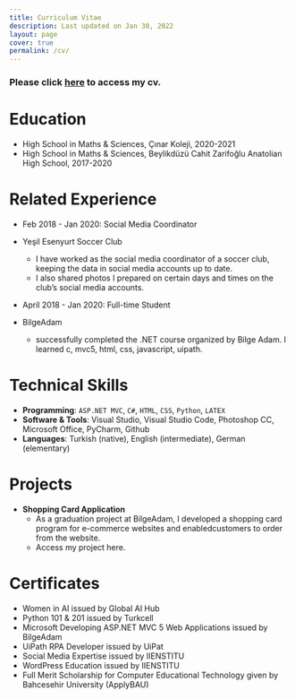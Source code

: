 ```yaml
---
title: Curriculum Vitae
description: Last updated on Jan 30, 2022
layout: page
cover: true
permalink: /cv/
---
```

### Please click [here](http://omerbayrakli.com/assets/omer_cv.pdf) to access my cv.

Education
======
* High School in Maths & Sciences, Çınar Koleji, 2020-2021
* High School in Maths & Sciences, Beylikdüzü Cahit Zarifoğlu Anatolian High School, 2017-2020

Related Experience
======
* Feb 2018 - Jan 2020: Social Media Coordinator
* Yeşil Esenyurt Soccer Club
  * I have worked as the social media coordinator of a soccer club, keeping the data in social media accounts up to date.
  * I also shared photos I prepared on certain days and times on the club’s social media accounts.

* April 2018 - Jan 2020: Full-time Student
* BilgeAdam
  * successfully completed the .NET course organized by Bilge Adam. I learned c, mvc5, html, css, javascript, uipath.

Technical Skills
======
* **Programming**: `ASP.NET MVC`, `C#`, `HTML`, `CSS`, `Python`, `LATEX`
* **Software & Tools**: Visual Studio, Visual Studio Code, Photoshop CC, Microsoft Office, PyCharm, Github
* **Languages**: Turkish (native), English (intermediate), German (elementary)

Projects
======
* **Shopping Card Application**
    * As a graduation project at BilgeAdam, I developed a shopping card program for e-commerce websites and enabledcustomers to order from the website.
    * Access my project here.

Certificates
======
 * Women in AI issued by Global AI Hub
 * Python 101 & 201 issued by Turkcell
 * Microsoft Developing ASP.NET MVC 5 Web Applications issued by BilgeAdam
 * UiPath RPA Developer issued by UiPat
 * Social Media Expertise issued by IIENSTITU
 * WordPress Education issued by IIENSTITU
 * Full Merit Scholarship for Computer Educational Technology given by Bahcesehir University (ApplyBAU)

